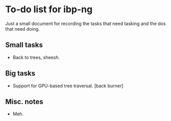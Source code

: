 
# To-do list for ibp-ng

Just a small document for recording the tasks that need tasking and the
dos that need doing.

## Small tasks

 * Back to trees, sheesh.

## Big tasks

 * Support for GPU-based tree traversal. [back burner]

## Misc. notes

 * Meh.

